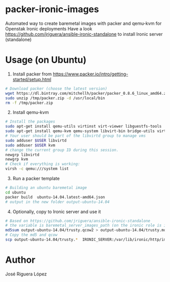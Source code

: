 # packer-ironic-images

Automated way to create baremetal images with packer and qemu-kvm for Openstak Ironic deployments
Have a look https://github.com/jriguera/ansible-ironic-standalone to install Ironic server (standalone) 

# Usage (on Ubuntu)

1. Install packer from https://www.packer.io/intro/getting-started/setup.html
```sh
# Download packer (choose the latest version)
wget https://dl.bintray.com/mitchellh/packer/packer_0.8.6_linux_amd64.zip  -O /tmp/packer.zip
sudo unzip /tmp/packer.zip -d /usr/local/bin
rm -f /tmp/packer.zip
```

2. Install qemu-kvm
```sh
# Install the packages
sudo apt-get install qemu-utils virtinst virt-viewer libguestfs-tools
sudo apt-get install qemu-kvm qemu-system libvirt-bin bridge-utils virt-manager
# Your user should be part of the libvirtd group to manage vms
sudo adduser $USER libvirtd
sudo adduser $USER kvm
# change the current group ID during this session.
newgrp libvirtd
newgrp kvm
# Check if everything is working:
virsh -c qemu:///system list
```

3. Run a packer template
```sh
# Building an ubuntu baremetal image
cd ubuntu
packer build  ubuntu-14.04.latest-amd64.json
# output in the new folder output-ubuntu-14.04 
```

4. Optionally, copy to Ironic server and use it
```sh
# Based on https://github.com/jriguera/ansible-ironic-standalone
# the variable is baremetal_server_images_path (on the ironic role is ironic_pxe_images_path)
md5sum output-ubuntu-14.04/trusty.qcow2 > output-ubuntu-14.04/trusty.md5
# Copy the md5 and qcow
scp output-ubuntu-14.04/trusty.*  IRONIC_SERVER:/var/lib/ironic/http/images/
```

# Author

José Riguera López
